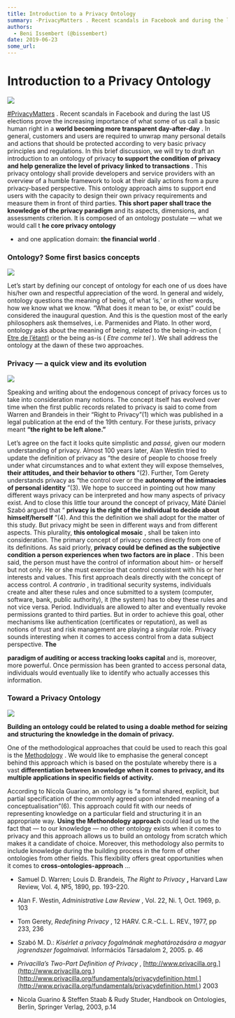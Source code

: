 ```yaml
---
title: Introduction to a Privacy Ontology
summary: -PrivacyMatters . Recent scandals in Facebook and during the last US elections prove the increasing importance of what some of us call a basic human right in a world becoming more transparent day-after-day . In general, customers and users are required to unwrap many personal details and actions that should be protected according to very basic privacy principles and regulations. In this brief discussion, we will try to draft an introduction to an ontology of privacy to support the condition of p
authors:
  - Beni Issembert (@bissembert)
date: 2019-06-23
some_url: 
---
```


# Introduction to a Privacy Ontology



![](https://api.kauri.io:443/ipfs/Qmd32MCdPPq12yGQJE5ZjJ2YF6u7U3doePaHRc2uqmDNxM)

 
[#PrivacyMatters](https://twitter.com/search?q=%23PrivacyMatters&src=typd)
 . Recent scandals in Facebook and during the last US elections prove the increasing importance of what some of us call a basic human right in a 
**world becoming more transparent day-after-day**
 . In general, customers and users are required to unwrap many personal details and actions that should be protected according to very basic privacy principles and regulations. In this brief discussion, we will try to draft an introduction to an ontology of privacy 
**to support the condition of privacy and help generalize the level of privacy linked to transactions**
 .
This privacy ontology shall provide developers and service providers with an overview of a humble framework to look at their daily actions from a pure privacy-based perspective. This ontology approach aims to support end users with the capacity to design their own privacy requirements and measure them in front of third parties. 
**This short paper shall trace the knowledge of the privacy paradigm**
 and its aspects, dimensions, and assessments criterion. It is composed of an ontology postulate — what we would call t 
**he core privacy ontology**
 - and one application domain: 
**the financial world**
 .

### Ontology? Some first basics concepts

![](https://api.kauri.io:443/ipfs/QmSVfVqmoyRSF5qBtrcrikmfb7uupoU9ebHW1DKVMFA2S1)

Let’s start by defining our concept of ontology for each one of us does have his/her own and respectful appreciation of the word. In general and widely, ontology questions the meaning of being, of what ‘is,’ or in other words, how we know what we know. “What does it mean to be, or exist” could be considered the inaugural question. And this is the question most of the early philosophers ask themselves, i.e. Parmenides and Plato. In other word, ontology asks about the meaning of being, related to the being-in-action ( 
[Etre de l’étant)](https://www.proz.com/kudoz/french-to-english/philosophy/5060552-l%E2%80%99%C3%A9tant-vs-l%C3%AAtre.html)
 or the being as-is ( 
_Etre comme tel_
 ). We shall address the ontology at the dawn of these two approaches.

### Privacy — a quick view and its evolution

![](https://api.kauri.io:443/ipfs/QmYhXYnTWDPVVMFW5qmF949XkDVWvGkWFT3hLQPoZH4zeH)

Speaking and writing about the endogenous concept of privacy forces us to take into consideration many notions. The concept itself has evolved over time when the first public records related to privacy is said to come from Warren and Brandeis in their “Right to Privacy”(1) which was published in a legal publication at the end of the 19th century. For these jurists, privacy meant 
**“the right to be left alone.”**
 
Let’s agree on the fact it looks quite simplistic and 
_passé,_
 given our modern understanding of privacy. Almost 100 years later, Alan Westin tried to update the definition of privacy as “the desire of people to choose freely under what circumstances and to what extent they will expose themselves, 
**their attitudes, and their behavior to others**
 ”(2).
Further, Tom Gerety understands privacy as “the control over or the 
**autonomy of the intimacies of personal identity**
 ”(3). We hope to succeed in pointing out how many different ways privacy can be interpreted and how many aspects of privacy exist. And to close this little tour around the concept of privacy, Máté Dániel Szabó argued that “ 
**privacy is the right of the individual to decide about himself/herself**
 ”(4).
And this the definition we shall adopt for the matter of this study.
But privacy might be seen in different ways and from different aspects. This plurality, 
**this ontological mosaic**
 , shall be taken into consideration. The primary concept of privacy comes directly from one of its definitions. As said priorly, 
**privacy could be defined as the subjective condition a person experiences when two factors are in place**
 . This been said, the person must have the control of information about him- or herself but not only. He or she must exercise that control consistent with his or her interests and values.
This first approach deals directly with the concept of access control. 
_A contrario_
 , in traditional security systems, individuals create and alter these rules and once submitted to a system (computer, software, bank, public authority), it (the system) has to obey these rules and not vice versa. Period. Individuals are allowed to alter and eventually revoke permissions granted to third parties. But in order to achieve this goal, other mechanisms like authentication (certificates or reputation), as well as notions of trust and risk management are playing a singular role.
Privacy sounds interesting when it comes to access control from a data subject perspective. 
**The**
  
**paradigm of auditing or access tracking looks capital**
 and is, moreover, more powerful. Once permission has been granted to access personal data, individuals would eventually like to identify who actually accesses this information.

### Toward a Privacy Ontology

![](https://api.kauri.io:443/ipfs/Qma3Ro63Kga9TaDcCWygmjpcei88PQ6wdir14ah8ULMYxC)

 
**Building an ontology could be related to using a doable method for seizing and structuring the knowledge in the domain of privacy.**
 
One of the methodological approaches that could be used to reach this goal is the 
[Methodology](http://semanticweb.org/wiki/METHONTOLOGY.html)
 .
We would like to emphasise the general concept behind this approach which is based on the postulate whereby there is a vast 
**differentiation between knowledge when it comes to privacy, and its multiple applications in specific fields of activity.**
 
According to Nicola Guarino, an ontology is “a formal shared, explicit, but partial specification of the commonly agreed upon intended meaning of a conceptualisation”(6). This approach could fit with our needs of representing knowledge on a particular field and structuring it in an appropriate way. 
**Using the Methondology approach**
 could lead us to the fact that — to our knowledge — no other ontology exists when it comes to privacy and this approach allows us to build an ontology from scratch which makes it a candidate of choice.
Moreover, this methodology also permits to include knowledge during the building process in the form of other ontologies from other fields. This flexibility offers great opportunities when it comes to 
**cross-ontologies-approach**
 …



 * Samuel D. Warren; Louis D. Brandeis, _The Right to Privacy_  **,** Harvard Law Review, Vol. 4, №5, 1890, pp. 193–220.

 * Alan F. Westin, _Administrative Law Review_ , Vol. 22, Ni. 1, Oct. 1969, p. 103

 * Tom Gerety, _Redefining Privacy_ , 12 HARV. C.R.-C.L. L. REV., 1977, pp 233, 236

 * Szabó M. D.: _Kísérlet a privacy fogalmának meghatározására a magyar jogrendszer fogalmaival._ Információs Társadalom 2, 2005. p. 46

 *  _Privacilla’s Two-Part Definition of Privacy_ , [http://www.privacilla.org,](http://www.privacilla.org,)  [http://www.privacilla.org/fundamentals/privacydefinition.html,](http://www.privacilla.org/fundamentals/privacydefinition.html,) 2003

 * Nicola Guarino & Steffen Staab & Rudy Studer, Handbook on Ontologies, Berlin, Springer Verlag, 2003, p.14
